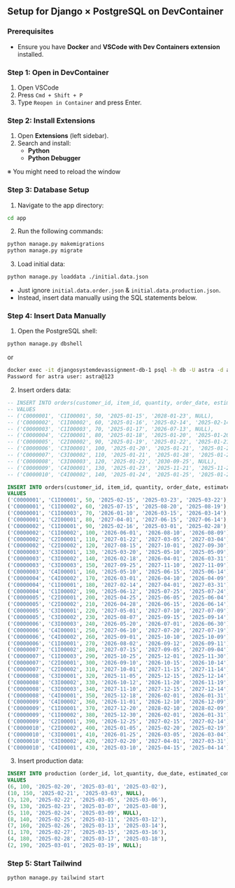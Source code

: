 ## Setup for Django × PostgreSQL on DevContainer


### Prerequisites
- Ensure you have **Docker** and **VSCode with Dev Containers extension** installed.


### Step 1: Open in DevContainer
1. Open VSCode
2. Press `Cmd + Shift + P`
3. Type `Reopen in Container` and press Enter.


### Step 2: Install Extensions
1. Open **Extensions** (left sidebar).
2. Search and install:
    - **Python** 
    - **Python Debugger**

※ You might need to reload the window


### Step 3: Database Setup
1. Navigate to the app directory:
```bash
cd app
```

2. Run the following commands:
```bash
python manage.py makemigrations
python manage.py migrate
```

3. Load initial data:
```bash
python manage.py loaddata ./initial.data.json
```
- Just ignore `initial.data.order.json` & `initial.data.production.json`.
- Instead, insert data manually using the SQL statements below.


### Step 4: Insert Data Manually
1. Open the PostgreSQL shell:
```bash
python manage.py dbshell
```
or
```bash
docker exec -it djangosystemdevassignment-db-1 psql -h db -U astra -d astra_db -p 5432
Password for astra user: astra@123
```

2. Insert orders data:
```sql
-- INSERT INTO orders(customer_id, item_id, quantity, order_date, estimated_delivery_date, delivery_date)
-- VALUES
-- ('C0000001', 'C1I00001', 50, '2025-01-15', '2028-01-23', NULL),
-- ('C0000002', 'C1I00002', 60, '2025-01-16', '2025-02-14', '2025-02-14'),
-- ('C0000003', 'C1I00003', 70, '2025-01-17', '2026-07-13', NULL),
-- ('C0000004', 'C2I00001', 80, '2025-01-18', '2025-01-20', '2025-01-20'),
-- ('C0000005', 'C2I00002', 90, '2025-01-19', '2025-01-22', '2025-01-21'),
-- ('C0000006', 'C3I00001', 100, '2025-01-20', '2025-01-21', '2025-01-21'),
-- ('C0000007', 'C3I00002', 110, '2025-01-21', '2025-01-28', '2025-01-29'),
-- ('C0000008', 'C3I00003', 120, '2025-01-22', '2030-09-25', NULL),
-- ('C0000009', 'C4I00001', 130, '2025-01-23', '2025-11-21', '2025-11-22'),
-- ('C0000010', 'C4I00002', 140, '2025-01-24', '2025-01-25', '2025-01-26');
```

```sql
INSERT INTO orders(customer_id, item_id, quantity, order_date, estimated_delivery_date, delivery_date)
VALUES
('C0000001', 'C1I00001', 50, '2025-02-15', '2025-03-23', '2025-03-22'),
('C0000001', 'C1I00002', 60, '2025-07-15', '2025-08-20', '2025-08-19'),
('C0000001', 'C1I00003', 70, '2026-01-10', '2026-03-15', '2026-03-14'),
('C0000001', 'C2I00001', 80, '2027-04-01', '2027-06-15', '2027-06-14'),
('C0000002', 'C1I00001', 90, '2025-02-16', '2025-03-01', '2025-02-28'),
('C0000002', 'C1I00002', 100, '2026-06-01', '2026-08-10', '2026-08-09'),
('C0000002', 'C2I00001', 110, '2027-01-22', '2027-03-05', '2027-03-04'),
('C0000002', 'C2I00002', 120, '2027-08-15', '2027-10-01', '2027-09-30'),
('C0000003', 'C3I00001', 130, '2025-03-20', '2025-05-10', '2025-05-09'),
('C0000003', 'C3I00002', 140, '2026-02-18', '2026-04-01', '2026-03-31'),
('C0000003', 'C3I00003', 150, '2027-09-25', '2027-11-10', '2027-11-09'),
('C0000003', 'C4I00001', 160, '2025-05-10', '2025-06-15', '2025-06-14'),
('C0000004', 'C4I00002', 170, '2026-03-01', '2026-04-10', '2026-04-09'),
('C0000004', 'C1I00001', 180, '2027-02-14', '2027-04-01', '2027-03-31'),
('C0000004', 'C1I00002', 190, '2025-06-12', '2025-07-25', '2025-07-24'),
('C0000005', 'C2I00001', 200, '2025-04-25', '2025-06-05', '2025-06-04'),
('C0000005', 'C2I00002', 210, '2026-04-28', '2026-06-15', '2026-06-14'),
('C0000005', 'C3I00001', 220, '2027-05-01', '2027-07-10', '2027-07-09'),
('C0000005', 'C3I00002', 230, '2025-08-07', '2025-09-15', '2025-09-14'),
('C0000006', 'C3I00003', 240, '2026-05-20', '2026-07-01', '2026-06-30'),
('C0000006', 'C4I00001', 250, '2027-06-10', '2027-07-20', '2027-07-19'),
('C0000006', 'C4I00002', 260, '2025-09-01', '2025-10-10', '2025-10-09'),
('C0000006', 'C1I00001', 270, '2026-08-02', '2026-09-12', '2026-09-11'),
('C0000007', 'C1I00002', 280, '2027-07-15', '2027-09-05', '2027-09-04'),
('C0000007', 'C1I00003', 290, '2025-10-25', '2025-12-01', '2025-11-30'),
('C0000007', 'C2I00001', 300, '2026-09-10', '2026-10-15', '2026-10-14'),
('C0000007', 'C2I00002', 310, '2027-10-01', '2027-11-15', '2027-11-14'),
('C0000008', 'C3I00001', 320, '2025-11-05', '2025-12-15', '2025-12-14'),
('C0000008', 'C3I00002', 330, '2026-10-12', '2026-11-20', '2026-11-19'),
('C0000008', 'C3I00003', 340, '2027-11-10', '2027-12-15', '2027-12-14'),
('C0000008', 'C4I00001', 350, '2025-12-18', '2026-02-01', '2026-01-31'),
('C0000009', 'C4I00002', 360, '2026-11-01', '2026-12-10', '2026-12-09'),
('C0000009', 'C1I00001', 370, '2027-12-20', '2028-02-10', '2028-02-09'),
('C0000009', 'C1I00002', 380, '2025-12-30', '2026-02-01', '2026-01-31'),
('C0000009', 'C2I00001', 390, '2026-12-25', '2027-02-15', '2027-02-14'),
('C0000010', 'C2I00002', 400, '2025-01-05', '2025-02-20', '2025-02-19'),
('C0000010', 'C3I00001', 410, '2026-01-25', '2026-03-05', '2026-03-04'),
('C0000010', 'C3I00002', 420, '2027-02-20', '2027-04-01', '2027-03-31'),
('C0000010', 'C4I00001', 430, '2025-03-10', '2025-04-15', '2025-04-14');
```

3. Insert production data:
```sql
INSERT INTO production (order_id, lot_quantity, due_date, estimated_completion_date, completion_date) 
VALUES
(6, 100, '2025-02-20', '2025-03-01', '2025-03-02'),
(10, 150, '2025-02-21', '2025-03-03', NULL),
(3, 120, '2025-02-22', '2025-03-05', '2025-03-06'),
(9, 130, '2025-02-23', '2025-03-07', '2025-03-08'),
(5, 110, '2025-02-24', '2025-03-09', NULL),
(8, 140, '2025-02-25', '2025-03-11', '2025-03-12'),
(7, 160, '2025-02-26', '2025-03-13', '2025-03-14'),
(1, 170, '2025-02-27', '2025-03-15', '2025-03-16'),
(4, 180, '2025-02-28', '2025-03-17', '2025-03-18'),
(2, 190, '2025-03-01', '2025-03-19', NULL);
```


### Step 5: Start Tailwind
```bash
python manage.py tailwind start
```